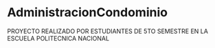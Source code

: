 # AdministracionCondominio
PROYECTO REALIZADO POR ESTUDIANTES DE 5TO SEMESTRE EN LA ESCUELA POLITECNICA NACIONAL
